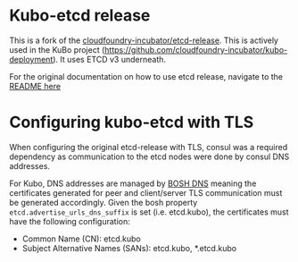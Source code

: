 # Kubo-etcd release

This is a fork of the [cloudfoundry-incubator/etcd-release](https://github.com/cloudfoundry-incubator/etcd-release). This is actively used in the KuBo project (https://github.com/cloudfoundry-incubator/kubo-deployment).
It uses ETCD v3 underneath.

For the original documentation on how to use etcd release, navigate to the [README here](https://github.com/cloudfoundry-incubator/etcd-release/blob/master/README.md)

# Configuring kubo-etcd with TLS

When configuring the original etcd-release with TLS, consul was a required dependency as communication to the etcd nodes were done by consul DNS addresses.

For Kubo, DNS addresses are managed by [BOSH DNS](https://bosh.io/docs/dns.html#dns-release) meaning the certificates generated for peer and client/server TLS communication must be generated accordingly. Given the bosh property `etcd.advertise_urls_dns_suffix` is set  (i.e. etcd.kubo), the certificates must have the following configuration:

* Common Name (CN): etcd.kubo
* Subject Alternative Names (SANs): etcd.kubo, *.etcd.kubo
